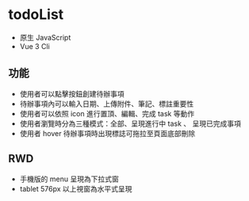 # todoList

- 原生 JavaScript
- Vue 3 Cli

## 功能

- 使用者可以點擊按鈕創建待辦事項
- 待辦事項內可以輸入日期、上傳附件、筆記、標註重要性
- 使用者可以依照 icon 進行置頂、編輯、完成 task 等動作
- 使用者瀏覽時分為三種模式：全部、呈現進行中 task 、 呈現已完成事項
- 使用者 hover 待辦事項時出現標誌可拖拉至頁面底部刪除

## RWD

- 手機版的 menu 呈現為下拉式窗
- tablet 576px 以上視窗為水平式呈現
